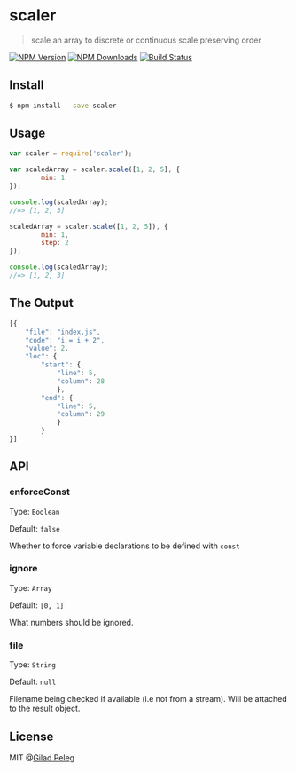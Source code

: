# scaler
> scale an array to discrete or continuous scale preserving order

[![NPM Version](http://img.shields.io/npm/v/scaler.svg?style=flat)](https://npmjs.org/package/scaler)
[![NPM Downloads](http://img.shields.io/npm/dm/scaler.svg?style=flat)](https://npmjs.org/package/scaler)
[![Build Status](http://img.shields.io/travis/pgilad/scaler.svg?style=flat)](https://travis-ci.org/pgilad/scaler)

## Install

```bash
$ npm install --save scaler
```

## Usage

```js
var scaler = require('scaler');

var scaledArray = scaler.scale([1, 2, 5], {
        min: 1
});

console.log(scaledArray);
//=> [1, 2, 3]

scaledArray = scaler.scale([1, 2, 5]), {
        min: 1,
        step: 2
});

console.log(scaledArray);
//=> [1, 2, 3]
```

## The Output
```js
[{
    "file": "index.js",
    "code": "i = i + 2",
    "value": 2,
    "loc": {
        "start": {
            "line": 5,
            "column": 28
            },
        "end": {
            "line": 5,
            "column": 29
            }
        }
}]
```

## API

### enforceConst

Type: `Boolean`

Default: `false`

Whether to force variable declarations to be defined with `const`

### ignore

Type: `Array`

Default: `[0, 1]`

What numbers should be ignored.

### file

Type: `String`

Default: `null`

Filename being checked if available (i.e not from a stream). Will be attached
to the result object.

## License
MIT @[Gilad Peleg](http://giladpeleg.com)
